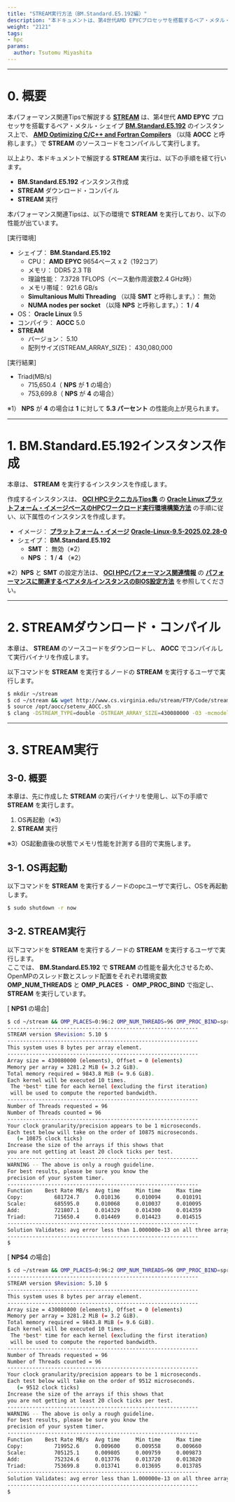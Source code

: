 ```yaml
---
title: "STREAM実行方法（BM.Standard.E5.192編）"
description: "本ドキュメントは、第4世代AMD EPYCプロセッサを搭載するベア・メタル・シェイプBM.Standard.E5.192で、メモリ帯域を計測する標準ベンチマークのSTREAMを実行する方法を解説します。"
weight: "2121"
tags:
- hpc
params:
  author: Tsutomu Miyashita
---
```


***
# 0. 概要

本パフォーマンス関連Tipsで解説する **[STREAM](https://www.cs.virginia.edu/stream/)** は、第4世代  **AMD EPYC** プロセッサを搭載するベア・メタル・シェイプ **[BM.Standard.E5.192](https://docs.oracle.com/ja-jp/iaas/Content/Compute/References/computeshapes.htm#bm-standard)** のインスタンス上で、 **[AMD Optimizing C/C++ and Fortran Compilers](https://www.amd.com/en/developer/aocc.html)** （以降 **AOCC** と呼称します。）で **STREAM** のソースコードをコンパイルして実行します。

以上より、本ドキュメントで解説する **STREAM** 実行は、以下の手順を経て行います。

- **BM.Standard.E5.192** インスタンス作成
- **STREAM** ダウンロード・コンパイル
- **STREAM** 実行

本パフォーマンス関連Tipsは、以下の環境で **STREAM** を実行しており、以下の性能が出ています。

[実行環境]

- シェイプ： **BM.Standard.E5.192**
    - CPU： **AMD EPYC** 9654ベース x 2（192コア）
    - メモリ： DDR5 2.3 TB
    - 理論性能： 7.3728 TFLOPS（ベース動作周波数2.4 GHz時）
    - メモリ帯域： 921.6 GB/s
    - **Simultanious Multi Threading** （以降 **SMT** と呼称します。）： 無効
    - **NUMA nodes per socket** （以降 **NPS** と呼称します。）： **1** / **4**
- OS： **Oracle Linux** 9.5
- コンパイラ： **AOCC** 5.0
- **STREAM**
    - バージョン： 5.10
    - 配列サイズ(STREAM_ARRAY_SIZE)： 430,080,000

[実行結果]

- Triad(MB/s)
    - 715,650.4（ **NPS** が **1** の場合）
    - 753,699.8（ **NPS** が **4** の場合）

※1） **NPS** が **4** の場合は **1** に対して **5.3 パーセント** の性能向上が見られます。

***
# 1. BM.Standard.E5.192インスタンス作成

本章は、 **STREAM** を実行するインスタンスを作成します。

作成するインスタンスは、 **[OCI HPCテクニカルTips集](../../#3-oci-hpcテクニカルtips集)** の **[Oracle Linuxプラットフォーム・イメージベースのHPCワークロード実行環境構築方法](../../tech-knowhow/build-oraclelinux-hpcenv/)** の手順に従い、以下属性のインスタンスを作成します。

- イメージ： **[プラットフォーム・イメージ](../../#5-17-プラットフォームイメージ)** **[Oracle-Linux-9.5-2025.02.28-0](https://docs.oracle.com/en-us/iaas/images/oracle-linux-9x/oracle-linux-9-5-2025-02-28-0.htm)**
- シェイプ： **BM.Standard.E5.192**
  - **SMT** ： 無効（※2）
  - **NPS** ： **1** / **4** （※2）

※2）**NPS** と **SMT** の設定方法は、 **[OCI HPCパフォーマンス関連情報](../../#2-oci-hpcパフォーマンス関連情報)** の **[パフォーマンスに関連するベアメタルインスタンスのBIOS設定方法](../../benchmark/bios-setting/)** を参照してください。

***
# 2. STREAMダウンロード・コンパイル

本章は、 **STREAM** のソースコードをダウンロードし、 **AOCC** でコンパイルして実行バイナリを作成します。

以下コマンドを **STREAM** を実行するノードの **STREAM** を実行するユーザで実行します。

```sh
$ mkdir ~/stream
$ cd ~/stream && wget http://www.cs.virginia.edu/stream/FTP/Code/stream.c
$ source /opt/aocc/setenv_AOCC.sh
$ clang -DSTREAM_TYPE=double -DSTREAM_ARRAY_SIZE=430080000 -O3 -mcmodel=large -fopenmp -fnt-store ./stream.c
```

***
# 3. STREAM実行

## 3-0. 概要

本章は、先に作成した **STREAM** の実行バイナリを使用し、以下の手順で **STREAM** を実行します。

1. OS再起動（※3）
2. **STREAM** 実行

※3）OS起動直後の状態でメモリ性能を計測する目的で実施します。

## 3-1. OS再起動

以下コマンドを **STREAM** を実行するノードのopcユーザで実行し、OSを再起動します。

```sh
$ sudo shutdown -r now
```

## 3-2. STREAM実行

以下コマンドを **STREAM** を実行するノードの **STREAM** を実行するユーザで実行します。  
ここでは、 **BM.Standard.E5.192** で **STREAM** の性能を最大化させるため、OpenMPのスレッド数とスレッド配置をそれぞれ環境変数 **OMP_NUM_THREADS** と **OMP_PLACES** ・ **OMP_PROC_BIND** で指定し、 **STREAM** を実行しています。

[ **NPS1** の場合]

```sh
$ cd ~/stream && OMP_PLACES=0:96:2 OMP_NUM_THREADS=96 OMP_PROC_BIND=spread ./a.out
-------------------------------------------------------------
STREAM version $Revision: 5.10 $
-------------------------------------------------------------
This system uses 8 bytes per array element.
-------------------------------------------------------------
Array size = 430080000 (elements), Offset = 0 (elements)
Memory per array = 3281.2 MiB (= 3.2 GiB).
Total memory required = 9843.8 MiB (= 9.6 GiB).
Each kernel will be executed 10 times.
 The *best* time for each kernel (excluding the first iteration)
 will be used to compute the reported bandwidth.
-------------------------------------------------------------
Number of Threads requested = 96
Number of Threads counted = 96
-------------------------------------------------------------
Your clock granularity/precision appears to be 1 microseconds.
Each test below will take on the order of 10875 microseconds.
   (= 10875 clock ticks)
Increase the size of the arrays if this shows that
you are not getting at least 20 clock ticks per test.
-------------------------------------------------------------
WARNING -- The above is only a rough guideline.
For best results, please be sure you know the
precision of your system timer.
-------------------------------------------------------------
Function    Best Rate MB/s  Avg time     Min time     Max time
Copy:          681724.7     0.010136     0.010094     0.010191
Scale:         685595.0     0.010068     0.010037     0.010095
Add:           721807.1     0.014329     0.014300     0.014359
Triad:         715650.4     0.014469     0.014423     0.014515
-------------------------------------------------------------
Solution Validates: avg error less than 1.000000e-13 on all three arrays
-------------------------------------------------------------
$
```

[ **NPS4** の場合]

```sh
$ cd ~/stream && OMP_PLACES=0:96:2 OMP_NUM_THREADS=96 OMP_PROC_BIND=spread ./a.out
-------------------------------------------------------------
STREAM version $Revision: 5.10 $
-------------------------------------------------------------
This system uses 8 bytes per array element.
-------------------------------------------------------------
Array size = 430080000 (elements), Offset = 0 (elements)
Memory per array = 3281.2 MiB (= 3.2 GiB).
Total memory required = 9843.8 MiB (= 9.6 GiB).
Each kernel will be executed 10 times.
 The *best* time for each kernel (excluding the first iteration)
 will be used to compute the reported bandwidth.
-------------------------------------------------------------
Number of Threads requested = 96
Number of Threads counted = 96
-------------------------------------------------------------
Your clock granularity/precision appears to be 1 microseconds.
Each test below will take on the order of 9512 microseconds.
   (= 9512 clock ticks)
Increase the size of the arrays if this shows that
you are not getting at least 20 clock ticks per test.
-------------------------------------------------------------
WARNING -- The above is only a rough guideline.
For best results, please be sure you know the
precision of your system timer.
-------------------------------------------------------------
Function    Best Rate MB/s  Avg time     Min time     Max time
Copy:          719952.6     0.009600     0.009558     0.009660
Scale:         705125.1     0.009805     0.009759     0.009873
Add:           752324.6     0.013776     0.013720     0.013820
Triad:         753699.8     0.013741     0.013695     0.013785
-------------------------------------------------------------
Solution Validates: avg error less than 1.000000e-13 on all three arrays
-------------------------------------------------------------
$
```
